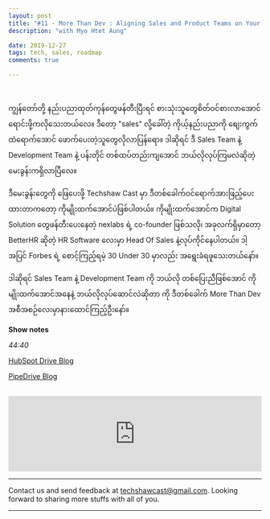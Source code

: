 ```yaml
---
layout: post
title: "#11 - More Than Dev : Aligning Sales and Product Teams on Your Roadmap"
description: "with Myo Htet Aung"

date: 2019-12-27
tags: tech, sales, roadmap
comments: true

--- 
```


<br/>
    
ကျွန်တော်တို့ နည်းပညာထုတ်ကုန်တွေဖန်တီးပြီးရင်  စားသုံးသူတွေစိတ်ဝင်စားလာအောင် ရောင်းဖို့ကလိုသေးတယ်လေ။ ဒီတော့ "sales" လို့ခေါ်တဲ့ ကိုယ့်နည်းပညာကို စျေးကွက်ထဲရောက်အောင် ဖောက်ပေးတဲ့သူတွေလိုလာပြန်ရော။ ဒါဆိုရင် ဒီ Sales Team နဲ့ Development Team နဲ့  ပန်းတိုင် တစ်ထပ်တည်းကျအောင် ဘယ်လိုလုပ်ကြမလဲဆိုတဲ့ မေးခွန်းကရှိလာပြီလေ။

ဒီမေးခွန်းတွေကို ဖြေပေးဖို့ Techshaw Cast မှာ ဒီတစ်ခေါက်ဝင်ရောက်အားဖြည့်ပေးထားတာကတော့ ကိုမျိုးထက်အောင်ပဲဖြစ်ပါတယ်။ ကိုမျိုးထက်အောင်က Digital Solution တွေဖန်တီးပေးနေတဲ့ nexlabs ရဲ့ co-founder ဖြစ်သလို၊ အခုလက်ရှိမှာတော့  BetterHR ဆိုတဲ့ HR Software လေးမှာ Head Of Sales နဲ့လုပ်ကိုင်နေပါတယ်။ ဒါ့အပြင် Forbes ရဲ့ စောင့်ကြည့်ရမဲ့ 30 Under 30 မှာလည်း အရွေးခံရဖူသေးတယ်နော်။

ဒါဆိုရင် Sales Team နဲ့ Development Team ကို ဘယ်လို တစ်ပြေးညီဖြစ်အောင် ကိုမျိုးထက်အောင်အနေနဲ့ ဘယ်လိုလုပ်ဆောင်လဲဆိုတာ ကို ဒီတစ်ခေါက် More Than Dev အစီအစဉ်လေးမှာနားထောင်ကြည့်ဦးနော်။



**Show notes**

*44:40*

[HubSpot Drive Blog](https://blog.hubspot.com)

[PipeDrive Blog](https://www.pipedrive.com/en/blog)


<br/>

<iframe src="https://anchor.fm/techshaw/embed/episodes/More-Than-Dev--Aligning-Sales-and-Product-Teams-on-Your-Roadmap-e9rah2" hheight="102px" width="100%" frameborder="0" scrolling="no"></iframe>


***



Contact us and send feedback at [techshawcast@gmail.com](mailto:techshawcast@gmail.com). Looking forward to sharing more stuffs with all of you.

---
